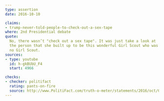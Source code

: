 ```yaml
---
type: assertion
date: 2016-10-10

claims:
- trump-never-told-people-to-check-out-a-sex-tape
where: 2nd Presidential debate
quote:
  No, there wasn’t "check out a sex tape". It was just take a look at
  the person that she built up to be this wonderful Girl Scout who was
  no Girl Scout.
sources:
- type: youtube
  id: h-gkBUbU_F4
  start: 4966

checks:
- checker: politifact
  rating: pants-on-fire
  source: http://www.PolitiFact.com/truth-o-meter/statements/2016/oct/09/donald-trump/trump-early-morning-sex-tape-tweet/
---
```

